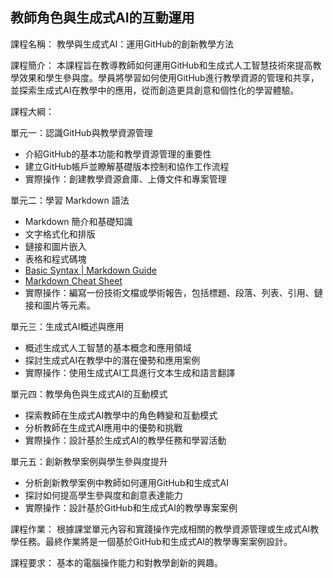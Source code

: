 ## 教師角色與生成式AI的互動運用

課程名稱： 教學與生成式AI：運用GitHub的創新教學方法

課程簡介： 本課程旨在教導教師如何運用GitHub和生成式人工智慧技術來提高教學效果和學生參與度。學員將學習如何使用GitHub進行教學資源的管理和共享，並探索生成式AI在教學中的應用，從而創造更具創意和個性化的學習體驗。

課程大綱：

單元一：認識GitHub與教學資源管理
- 介紹GitHub的基本功能和教學資源管理的重要性
- 建立GitHub帳戶並瞭解基礎版本控制和協作工作流程
- 實際操作：創建教學資源倉庫、上傳文件和專案管理

單元二：學習 Markdown 語法
- Markdown 簡介和基礎知識
- 文字格式化和排版
- 鏈接和圖片嵌入
- 表格和程式碼塊
- [Basic Syntax | Markdown Guide](https://www.markdownguide.org/basic-syntax/)
- [Markdown Cheat Sheet](https://www.markdownguide.org/cheat-sheet/)
- 實際操作：編寫一份技術文檔或學術報告，包括標題、段落、列表、引用、鏈接和圖片等元素。
  
單元三：生成式AI概述與應用

- 概述生成式人工智慧的基本概念和應用領域
- 探討生成式AI在教學中的潛在優勢和應用案例
- 實際操作：使用生成式AI工具進行文本生成和語言翻譯

單元四：教學角色與生成式AI的互動模式

- 探索教師在生成式AI教學中的角色轉變和互動模式
- 分析教師在生成式AI應用中的優勢和挑戰
- 實際操作：設計基於生成式AI的教學任務和學習活動

單元五：創新教學案例與學生參與度提升
- 分析創新教學案例中教師如何運用GitHub和生成式AI
- 探討如何提高學生參與度和創意表達能力
- 實際操作：設計基於GitHub和生成式AI的教學專案案例

課程作業： 根據課堂單元內容和實踐操作完成相關的教學資源管理或生成式AI教學任務。最終作業將是一個基於GitHub和生成式AI的教學專案案例設計。

課程要求： 基本的電腦操作能力和對教學創新的興趣。
